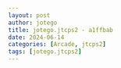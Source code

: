 ```yaml
---
layout: post
author: jotego
title: jotego.jtcps2 - a1ffbab
date: 2024-06-14
categories: [Arcade, jtcps2]
tags: [jotego.jtcps2]
---
```


